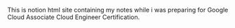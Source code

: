 This is notion html site containing my notes while i was preparing for Google Cloud Associate Cloud Engineer Certification. 
